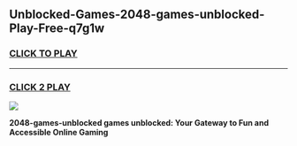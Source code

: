 
## Unblocked-Games-2048-games-unblocked-Play-Free-q7g1w
<h3>
<a href="https://premium76.site?title=2048-games-unblocked&ref=17A">CLICK TO PLAY</a></h3>
<hr>

<h3>
<a href="https://premium76.site?title=2048-games-unblocked&ref=17A">CLICK 2 PLAY</a>
  
</h3>

<a href="https://premium76.site?title=2048-games-unblocked&ref=17A"><img src="https://clearcache.store/games.png"></a>


**2048-games-unblocked games unblocked: Your Gateway to Fun and Accessible Online Gaming**

